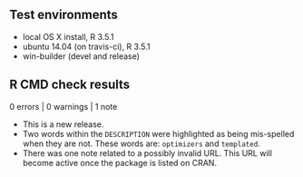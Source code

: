## Test environments

* local OS X install, R 3.5.1
* ubuntu 14.04 (on travis-ci), R 3.5.1
* win-builder (devel and release)

## R CMD check results

0 errors | 0 warnings | 1 note

* This is a new release.
* Two words within the `DESCRIPTION` were highlighted as being mis-spelled 
  when they are not. These words are: `optimizers` and `templated`.
* There was one note related to a possibly invalid URL. This URL will become
  active once the package is listed on CRAN.
